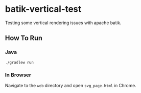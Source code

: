 # batik-vertical-test

Testing some vertical rendering issues with apache batik.

## How To Run

### Java

```
./gradlew run
```

### In Browser
Navigate to the `web` directory and open `svg_page.html` in Chrome.
